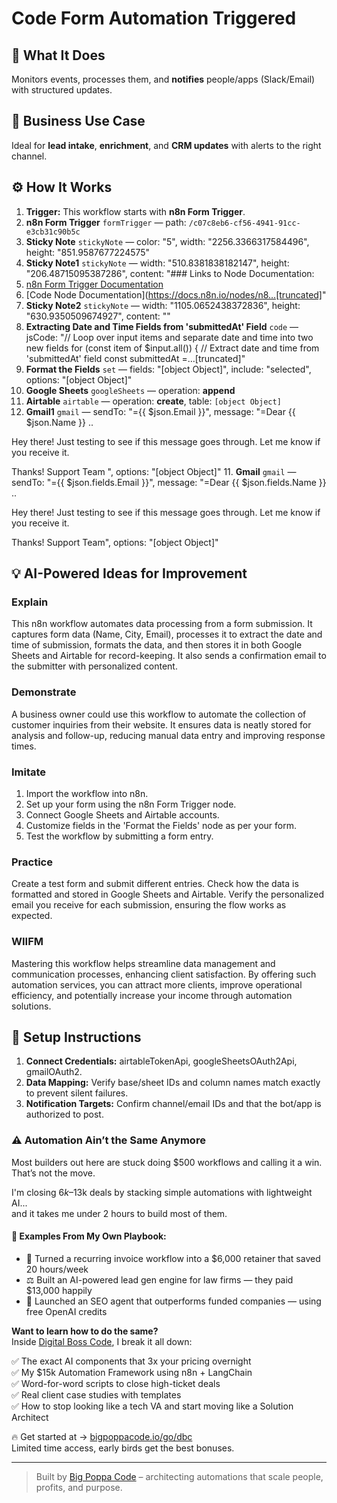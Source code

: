 # Code Form Automation Triggered
  ## 🚀 What It Does
  Monitors events, processes them, and **notifies** people/apps (Slack/Email) with structured updates.
  
  ## 💼 Business Use Case
  Ideal for **lead intake**, **enrichment**, and **CRM updates** with alerts to the right channel.
  
  ## ⚙️ How It Works
  1. **Trigger:** This workflow starts with **n8n Form Trigger**.
  2. **n8n Form Trigger** `formTrigger` — path: `/c07c8eb6-cf56-4941-91cc-e3cb31c90b5c`
3. **Sticky Note** `stickyNote` — color: "5", width: "2256.3366317584496", height: "851.9587677224575"
4. **Sticky Note1** `stickyNote` — width: "510.8381838182147", height: "206.48715095387286", content: "### Links to Node Documentation:
1. [n8n Form Trigger Documentation](https://docs.n8n.io/nodes/n8n-nodes-base.formTrigger)
2. [Code Node Documentation](https://docs.n8n.io/nodes/n8…[truncated]"
5. **Sticky Note2** `stickyNote` — width: "1105.0652438372836", height: "630.9350509674927", content: ""
6. **Extracting Date and Time Fields from 'submittedAt' Field** `code` — jsCode: "// Loop over input items and separate date and time into two new fields
for (const item of $input.all()) {
  // Extract date and time from 'submittedAt' field
  const submittedAt =…[truncated]"
7. **Format the Fields** `set` — fields: "[object Object]", include: "selected", options: "[object Object]"
8. **Google Sheets** `googleSheets` — operation: **append**
9. **Airtable** `airtable` — operation: **create**, table: `[object Object]`
10. **Gmail1** `gmail` — sendTo: "={{ $json.Email }}", message: "=Dear {{ $json.Name }} ..

Hey there! Just testing to see if this message goes through. Let me know if you receive it. 

Thanks! 
Support Team  ", options: "[object Object]"
11. **Gmail** `gmail` — sendTo: "={{ $json.fields.Email }}", message: "=Dear {{ $json.fields.Name }} ..

Hey there! Just testing to see if this message goes through. Let me know if you receive it. 

Thanks! 
Support Team", options: "[object Object]"
  
  ## 💡 AI-Powered Ideas for Improvement
  ### Explain
This n8n workflow automates data processing from a form submission. It captures form data (Name, City, Email), processes it to extract the date and time of submission, formats the data, and then stores it in both Google Sheets and Airtable for record-keeping. It also sends a confirmation email to the submitter with personalized content.

### Demonstrate
A business owner could use this workflow to automate the collection of customer inquiries from their website. It ensures data is neatly stored for analysis and follow-up, reducing manual data entry and improving response times.

### Imitate
1. Import the workflow into n8n.
2. Set up your form using the n8n Form Trigger node.
3. Connect Google Sheets and Airtable accounts.
4. Customize fields in the 'Format the Fields' node as per your form.
5. Test the workflow by submitting a form entry.

### Practice
Create a test form and submit different entries. Check how the data is formatted and stored in Google Sheets and Airtable. Verify the personalized email you receive for each submission, ensuring the flow works as expected.

### WIIFM
Mastering this workflow helps streamline data management and communication processes, enhancing client satisfaction. By offering such automation services, you can attract more clients, improve operational efficiency, and potentially increase your income through automation solutions.
  
  ## 🔧 Setup Instructions
  1. **Connect Credentials:** airtableTokenApi, googleSheetsOAuth2Api, gmailOAuth2.
2. **Data Mapping:** Verify base/sheet IDs and column names match exactly to prevent silent failures.
3. **Notification Targets:** Confirm channel/email IDs and that the bot/app is authorized to post.
  
### ⚠️ Automation Ain’t the Same Anymore

Most builders out here are stuck doing $500 workflows and calling it a win.  
That’s not the move.  

I'm closing $6k–$13k deals by stacking simple automations with lightweight AI...  
and it takes me under 2 hours to build most of them.

#### 🧠 Examples From My Own Playbook:
- 🔁 Turned a recurring invoice workflow into a $6,000 retainer that saved 20 hours/week  
- ⚖️ Built an AI-powered lead gen engine for law firms — they paid $13,000 happily  
- 🚀 Launched an SEO agent that outperforms funded companies — using free OpenAI credits  

**Want to learn how to do the same?**  
Inside [Digital Boss Code](https://bigpoppacode.io/go/dbc), I break it all down:

✅ The exact AI components that 3x your pricing overnight  
✅ My $15k Automation Framework using n8n + LangChain  
✅ Word-for-word scripts to close high-ticket deals  
✅ Real client case studies with templates  
✅ How to stop looking like a tech VA and start moving like a Solution Architect  

🔥 Get started at → [bigpoppacode.io/go/dbc](https://bigpoppacode.io/go/dbc)  
Limited time access, early birds get the best bonuses.

---
> Built by [Big Poppa Code](https://bigpoppacode.io) – architecting automations that scale people, profits, and purpose.
  